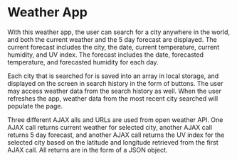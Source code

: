 # Weather App

With this weather app, the user can search for a city anywhere in the world, and both the current weather and the 5 day forecast are displayed. The current forecast includes the city, the date, current temperature, current humidity, and UV index. The forecast includes the date, forecasted temperature, and forecasted humidity for each day.
<br>

Each city that is searched for is saved into an array in local storage, and displayed on the screen in search history in the form of buttons. The user may access weather data from the search history as well.
When the user refreshes the app, weather data from the most recent city searched will populate the page.
<br>

Three different AJAX alls and URLs are used from open weather API. One AJAX call returns current weather for selected city, another AJAX call returns 5 day forecast, and another AJAX call returns the UV index for the selected city based on the latitude and longitude retrieved from the first AJAX call. All returns are in the form of a JSON object.